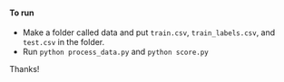 #### To run

* Make a folder called data and put `train.csv`, `train_labels.csv`, and `test.csv` in the folder.
* Run `python process_data.py` and `python score.py`

Thanks!
